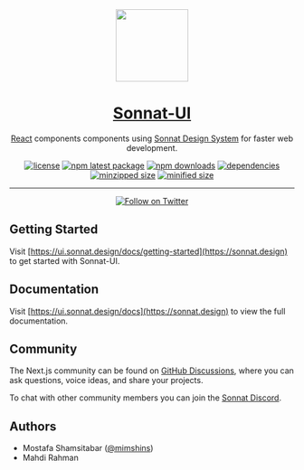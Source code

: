 <div align="center">
  <a href="https://sonnat.design">
    <img src="https://sonnat.design/static/media/sonnat-logo-fill.svg" height="128">
    <h1 align="center">Sonnat-UI</h1>
  </a>
</div>

<div align="center">

[React](https://reactjs.org/) components components using [Sonnat Design System](https://sonnat.design) for faster web development.

[![license](https://img.shields.io/github/license/sonnat/sonnat-ui?color=EA475B&style=for-the-badge)](https://github.com/sonnat/sonnat-ui/blob/main/LICENSE)
[![npm latest package](https://img.shields.io/npm/v/@mimshins/sonnat?color=EA475B&style=for-the-badge)](https://www.npmjs.com/package/@sonnat/ui)
[![npm downloads](https://img.shields.io/npm/dm/@mimshins/sonnat?color=EA475B&style=for-the-badge)](https://www.npmjs.com/package/@sonnat/ui)
[![dependencies](https://img.shields.io/librariesio/release/npm/@mimshins/sonnat?color=EA475B&style=for-the-badge)](https://github.com/sonnat/sonnat-ui)
[![minzipped size](https://img.shields.io/bundlephobia/minzip/@mimshins/sonnat?color=EA475B&style=for-the-badge)](https://github.com/sonnat/sonnat-ui)
[![minified size](https://img.shields.io/bundlephobia/min/@mimshins/sonnat?color=EA475B&style=for-the-badge)](https://github.com/sonnat/sonnat-ui)

</div>

---

<div align="center">

[![Follow on Twitter](https://img.shields.io/twitter/follow/sonnatdesign?color=EA475B&label=follow%20us%20on%20twitter&style=for-the-badge)](https://twitter.com/sonnatdesign)

</div>

## Getting Started

Visit [https://ui.sonnat.design/docs/getting-started](https://sonnat.design) to get started with Sonnat-UI.

## Documentation

Visit [https://ui.sonnat.design/docs](https://sonnat.design) to view the full documentation.

## Community

The Next.js community can be found on [GitHub Discussions](https://github.com/sonnat/sonnat-ui/discussions), where you can ask questions, voice ideas, and share your projects.

To chat with other community members you can join the [Sonnat Discord](https://sonnat.design).

## Authors

- Mostafa Shamsitabar ([@mimshins](https://twitter.com/mimshins))
- Mahdi Rahman
